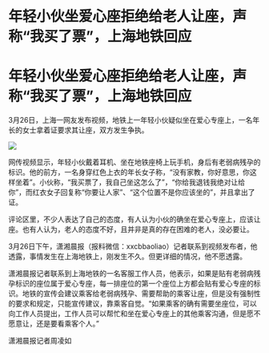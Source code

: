 # 年轻小伙坐爱心座拒绝给老人让座，声称“我买了票”，上海地铁回应

# 年轻小伙坐爱心座拒绝给老人让座，声称“我买了票”，上海地铁回应

3月26日，上海一网友发布视频，地铁上一年轻小伙疑似坐在爱心专座上，一名年长的女士拿着证要求其让座，双方发生争执。

![](https://inews.gtimg.com/om_bt/ObndbhFufu36X2-S7H3aJN7VKqZpL37GRk2G_9BDIpBg0AA/1000)

网传视频显示，年轻小伙戴着耳机、坐在地铁座椅上玩手机，身后有老弱病残孕的标识。他的前方，一名身穿红色上衣的年长女子称，“没有家教，你好意思，你这样坐着”。小伙称，“我买票了，我自己坐这怎么了”，“你给我退钱我绝对让给你”，而红衣女子回复称“你要让人家”、“这个位置不是你应该坐的”，并且拿出了证。

评论区里，不少人表达了自己的态度，有人认为小伙的确坐在爱心专座上，应该让座。也有人认为，老人的态度不好，且并非是真的存在困难的老人，没必要让。

3月26日下午，潇湘晨报（报料微信：xxcbbaoliao）记者联系到视频发布者，他透露，事情发生在上海地铁上，刚发生不久。但更详细的情况，他不愿透露。

潇湘晨报记者联系到上海地铁的一名客服工作人员，他表示，如果是贴有老弱病残孕标识的座位属于爱心专座，每一排座位的第一个座位上方都会贴有爱心专座的标识。地铁的宣传会建议乘客给老弱病残孕、需要帮助的乘客让座，但是没有强制性的要求和规定，只能宣传建议，靠乘客自觉。“如果乘客的确有需要坐座位，可以向工作人员提出，工作人员可以帮忙和坐在爱心专座上的其他乘客沟通，但是愿不愿意让，还是要看乘客个人。”

潇湘晨报记者周凌如

